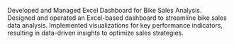 Developed and Managed Excel Dashboard for Bike Sales Analysis.
Designed and operated an Excel-based dashboard to streamline bike sales data analysis.
Implemented visualizations for key performance indicators, resulting in data-driven insights to optimize sales strategies.
